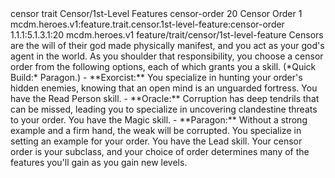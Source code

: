 <ability>
  <metadata>
    <class>censor</class>
    <feature_type>trait</feature_type>
    <file_dpath>Censor/1st-Level Features</file_dpath>
    <item_id>censor-order</item_id>
    <item_index>20</item_index>
    <item_name>Censor Order</item_name>
    <level>1</level>
    <scc>mcdm.heroes.v1:feature.trait.censor.1st-level-feature:censor-order</scc>
    <scdc>1.1.1:5.1.3.1:20</scdc>
    <source>mcdm.heroes.v1</source>
    <type>feature/trait/censor/1st-level-feature</type>
  </metadata>
  <effects>
    <effect type="mundane">Censors are the will of their god made physically manifest, and you act as your god&apos;s agent in the world. As you shoulder that responsibility, you choose a censor order from the following options, each of which grants you a skill. (*Quick Build:* Paragon.)
- **Exorcist:** You specialize in hunting your order&apos;s hidden enemies, knowing that an open mind is an unguarded fortress. You have the Read Person skill.
- **Oracle:** Corruption has deep tendrils that can be missed, leading you to specialize in uncovering clandestine threats to your order. You have the Magic skill.
- **Paragon:** Without a strong example and a firm hand, the weak will be corrupted. You specialize in setting an example for your order. You have the Lead skill.
Your censor order is your subclass, and your choice of order determines many of the features you&apos;ll gain as you gain new levels.</effect>
  </effects>
</ability>
